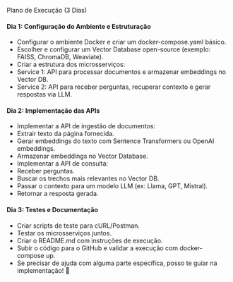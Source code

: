 Plano de Execução (3 Dias)

#### Dia 1: Configuração do Ambiente e Estruturação
*   Configurar o ambiente Docker e criar um docker-compose.yaml básico.
*   Escolher e configurar um Vector Database open-source (exemplo: FAISS, ChromaDB, Weaviate).
*   Criar a estrutura dos microsserviços:
*   Service 1: API para processar documentos e armazenar embeddings no Vector DB.
*   Service 2: API para receber perguntas, recuperar contexto e gerar respostas via LLM.
#### Dia 2: Implementação das APIs
*   Implementar a API de ingestão de documentos:
*   Extrair texto da página fornecida.
*   Gerar embeddings do texto com Sentence Transformers ou OpenAI embeddings.
*   Armazenar embeddings no Vector Database.
*   Implementar a API de consulta:
*   Receber perguntas.
*   Buscar os trechos mais relevantes no Vector DB.
*   Passar o contexto para um modelo LLM (ex: Llama, GPT, Mistral).
*   Retornar a resposta gerada.
#### Dia 3: Testes e Documentação
*   Criar scripts de teste para cURL/Postman.
*   Testar os microsserviços juntos.
*   Criar o README.md com instruções de execução.
*   Subir o código para o GitHub e validar a execução com docker-compose up.
*   Se precisar de ajuda com alguma parte específica, posso te guiar na implementação! 🚀
